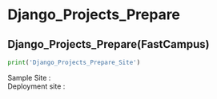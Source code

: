 # Django_Projects_Prepare
## Django_Projects_Prepare(FastCampus)

```python
print('Django_Projects_Prepare_Site')
```

Sample Site : <br>
Deployment site : 
